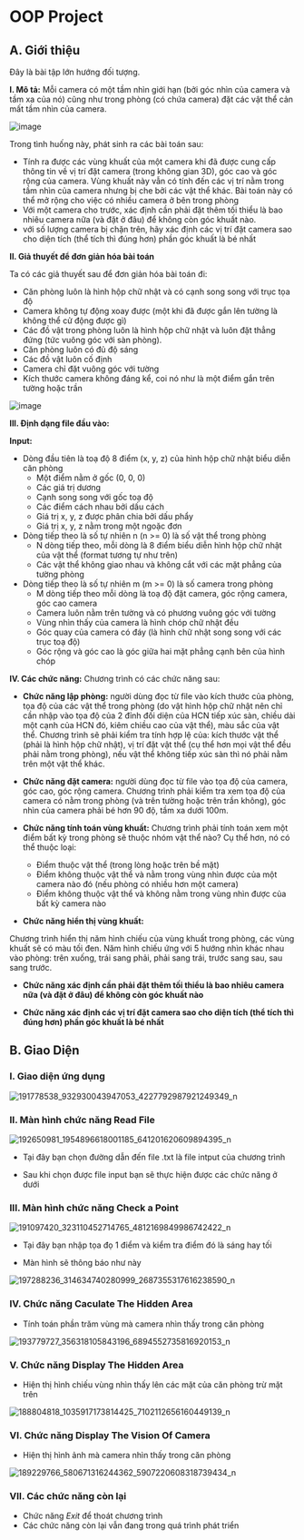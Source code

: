 # OOP Project

## A. Giới thiệu
Đây là bài tập lớn hướng đối tượng.

**I. Mô tả:**
Mỗi camera có một tầm nhìn giới hạn (bởi góc nhìn của camera và tầm xa của nó) cũng như trong phòng (có chứa camera) đặt các vật thể cản mất tầm nhìn của camera.

![image](https://user-images.githubusercontent.com/48614539/120887325-5016fd80-c61c-11eb-84f5-e54f77e3557d.png)

Trong tình huống này, phát sinh ra các bài toán sau:

- Tính ra được các vùng khuất của một camera khi đã được cung cấp thông tin về vị trí đặt camera (trong không gian 3D), góc cao và góc rộng của camera. Vùng khuất này vẫn có tính đến các vị trí nằm trong tầm nhìn của camera nhưng bị che bởi các vật thể khác. Bài toán này có thể mở rộng cho việc có nhiều camera ở bên trong phòng
- Với một camera cho trước, xác định cần phải đặt thêm tối thiểu là bao nhiêu camera nữa (và đặt ở đâu) để không còn góc khuất nào.
- với số lượng camera bị chặn trên, hãy xác định các vị trí đặt camera sao cho diện tích (thể tích thì đúng hơn) phần góc khuất là bé nhất

**II. Giả thuyết để đơn giản hóa bài toán**

Ta có các giả thuyết sau để đơn giản hóa bài toán đi:

- Căn phòng luôn là hình hộp chữ nhật và có cạnh song song với trục tọa độ
- Camera không tự động xoay được (một khi đã được gắn lên tường là không thể cử động được gì)
- Các đồ vật trong phòng luôn là hình hộp chữ nhật và luôn đặt thẳng đứng (tức vuông góc với sàn phòng). 
- Căn phòng luôn có đủ độ sáng
- Các đồ vật luôn cố định
- Camera chỉ đặt vuông góc với tường 
- Kích thước camera không đáng kể, coi nó như là một điểm gắn trên tường hoặc trần

![image](https://user-images.githubusercontent.com/48614539/120887346-6cb33580-c61c-11eb-86bb-d6eb41c0ac29.png)

**III. Định dạng file đầu vào:**

 **Input:**
 
- Dòng đầu tiên là toạ độ 8 điểm (x, y, z) của hình hộp chữ nhật biểu diễn căn phòng
  - Một điểm nằm ở gốc (0, 0, 0)
  - Các giá trị dương
  - Cạnh song song với gốc toạ độ
  - Các điểm cách nhau bởi dấu cách
  - Giá trị x, y, z được phân chia bởi dấu phẩy
  - Giá trị x, y, z nằm trong một ngoặc đơn
- Dòng tiếp theo là số tự nhiên n (n >= 0) là số vật thể trong phòng
  - N dòng tiếp theo, mỗi dòng là 8 điểm biểu diễn hình hộp chữ nhật của vật thể (format tương tự như trên)
  - Các vật thể không giao nhau và không cắt với các mặt phẳng của tường phòng
- Dòng tiếp theo là số tự nhiên m (m >= 0) là số camera trong phòng
  - M dòng tiếp theo mỗi dòng là toạ độ đặt camera, góc rộng camera, góc cao camera
  - Camera luôn nằm trên tường và có phương vuông góc với tường
  - Vùng nhìn thấy của camera là hình chóp chữ nhật đều
  - Góc quay của camera có đáy (là hình chữ nhật song song với các trục toạ độ)
  - Góc rộng và góc cao là góc giữa hai mặt phẳng cạnh bên của hình chóp

**IV. Các chức năng:**
Chương trình có các chức năng sau:

- **Chức năng lập phòng:** người dùng đọc từ file vào kích thước của phòng, tọa độ của các vật thể trong phòng (do vật hình hộp chữ nhật nên chỉ cần nhập vào tọa độ của 2 đỉnh đối diện của HCN tiếp xúc sàn, chiều dài một cạnh của HCN đó, kiêm chiều cao của vật thể), màu sắc của vật thể. Chương trình sẽ phải kiểm tra tính hợp lệ của: kích thước vật thể (phải là hình hộp chữ nhật), vị trí đặt vật thể (cụ thể hơn mọi vật thể đều phải nằm trong phòng), nếu vật thể không tiếp xúc sàn thì nó phải nằm trên một vật thể khác.

- **Chức năng đặt camera:** người dùng đọc từ file vào tọa độ của camera, góc cao, góc rộng camera. Chương trình phải kiểm tra xem tọa độ của camera có nằm trong phòng (và trên tường hoặc trên trần không), góc nhìn của camera phải bé hơn 90 độ, tầm xa dưới 100m. 

- **Chức năng tính toán vùng khuất:** Chương trình phải tính toán xem một điểm bất kỳ trong phòng sẽ thuộc nhóm vật thể nào? Cụ thể hơn, nó có thể thuộc loại: 
  - Điểm thuộc vật thể (trong lòng hoặc trên bề mặt)
  - Điểm không thuộc vật thể và nằm trong vùng nhìn được của một camera nào đó (nếu phòng có nhiều hơn một camera)
  - Điểm không thuộc vật thể và không nằm trong vùng nhìn được của bất kỳ camera nào

- **Chức năng hiển thị vùng khuất:**

Chương trình hiển thị năm hình chiếu của vùng khuất trong phòng, các vùng khuất sẽ có màu tối đen. Năm hình chiếu ứng với 5 hướng nhìn khác nhau vào phòng: trên xuống, trái sang phải, phải sang trái, trước sang sau, sau sang trước.

- **Chức năng xác định cần phải đặt thêm tối thiểu là bao nhiêu camera nữa (và đặt ở đâu) để không còn góc khuất nào**

- **Chức năng xác định các vị trí đặt camera sao cho diện tích (thể tích thì đúng hơn) phần góc khuất là bé nhất**


## B. Giao Diện
### I. Giao diện ứng dụng 

![191778538_932930043947053_4227792987921249349_n](https://user-images.githubusercontent.com/48614539/120886396-eb59a400-c617-11eb-965e-9aeed82c539c.png)

### II. Màn hình chức năng Read File

![192650981_1954896618001185_641201620609894395_n](https://user-images.githubusercontent.com/48614539/120886447-2c51b880-c618-11eb-8a43-1eff085f7323.png)

- Tại đây bạn chọn đường dẫn đến file .txt là file intput của chương trình

- Sau khi chọn được file input bạn sẽ thực hiện được các chức năng ở dưới 

### III. Màn hình chức năng Check a Point 

![191097420_323110452714765_4812169849986742422_n](https://user-images.githubusercontent.com/48614539/120886510-94a09a00-c618-11eb-919b-c1acbca7bfc3.png)

- Tại đây bạn nhập tọa đọ 1 điểm và kiểm tra điểm đó là sáng hay tối 

- Màn hình sẽ thông báo như này 

![197288236_314634740280999_2687355317616238590_n](https://user-images.githubusercontent.com/48614539/120886639-290afc80-c619-11eb-839e-1dd63e1ece40.png)


### IV. Chức năng Caculate The Hidden Area

- Tính toán phần trăm vùng mà camera nhìn thấy trong căn phòng 

![193779727_356318105843196_6894552735816920153_n](https://user-images.githubusercontent.com/48614539/120886680-4dff6f80-c619-11eb-8656-52314be799cc.png)

### V. Chức năng Display The Hidden Area

- Hiện thị hình chiếu vùng nhìn thấy lên các mặt của căn phòng trừ mặt trên 

![188804818_1035917173814425_7102112656160449139_n](https://user-images.githubusercontent.com/48614539/120886748-b77f7e00-c619-11eb-871b-4bdff47087fc.png)

### VI. Chức năng Display The Vision Of Camera 

- Hiện thị hình ảnh mà camera nhìn thấy trong căn phòng 

![189229766_580671316244362_5907220608318739434_n](https://user-images.githubusercontent.com/48614539/120886776-de3db480-c619-11eb-8f0e-3d3ee5be6b54.png)

### VII. Các chức năng còn lại 
- Chức năng *Exit* để thoát chương trình
- Các chức năng còn lại vẫn đang trong quá trình phát triển 
